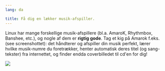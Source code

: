 ```yaml
---
lang: da

title: Få dig en lækker musik-afspiller.
---
```


Linux har mange forskellige musik-afspillere (bl.a. AmaroK, Rhythmbox, Banshee, etc.), og nogle af dem er <b>rigtig gode</b>. Tag et kig på Amarok f.eks. (see screenshottet): det håndterer og afspiller din musik perfekt, lærer hvilke musik-numre du foretrækker, henter automatisk deres titel (og sang-tekster) fra internettet, og finder endda coverbilledet til cd'en for dig!

<img src="Images/amarok.png" />





